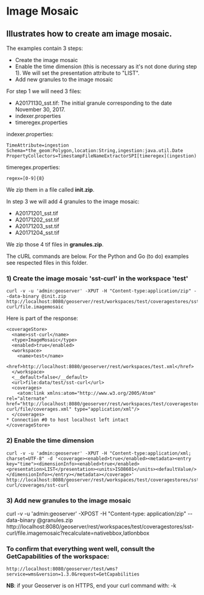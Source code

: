 # Image Mosaic

## Illustrates how to create am image mosaic.

The examples contain 3 steps:

* Create the image mosaic
* Enable the time dimension (this is necessary as it's not done during step 1). We will set the presentation attribute to "LIST".
* Add new granules to the image mosaic

For step 1 we will need 3 files:
* A20171130_sst.tif: The initial granule corresponding to the date November 30, 2017.
* indexer.properties
* timeregex.properties

indexer.properties:
```
TimeAttribute=ingestion
Schema=*the_geom:Polygon,location:String,ingestion:java.util.Date
PropertyCollectors=TimestampFileNameExtractorSPI[timeregex](ingestion)
```

timeregex.properties:
```
regex=[0-9]{8}
```

We zip them in a file called **init.zip**.

In step 3 we will add 4 granules to the image mosaic:
* A20171201_sst.tif
* A20171202_sst.tif
* A20171203_sst.tif
* A20171204_sst.tif

We zip those 4 tif files in **granules.zip**.

The cURL commands are below. For the Python and Go (to do) examples see respected files in this folder.


### 1) Create the image mosaic 'sst-curl' in the workspace 'test'
```
curl -v -u 'admin:geoserver' -XPUT -H "Content-type:application/zip" --data-binary @init.zip http://localhost:8080/geoserver/rest/workspaces/test/coveragestores/sst-curl/file.imagemosaic
```

Here is part of the response:
```
<coverageStore>
  <name>sst-curl</name>
  <type>ImageMosaic</type>
  <enabled>true</enabled>
  <workspace>
    <name>test</name>
    <href>http://localhost:8080/geoserver/rest/workspaces/test.xml</href>
  </workspace>
  <__default>false</__default>
  <url>file:data/test/sst-curl</url>
  <coverages>
    <atom:link xmlns:atom="http://www.w3.org/2005/Atom" rel="alternate" href="http://localhost:8080/geoserver/rest/workspaces/test/coveragestores/sst-curl/file/coverages.xml" type="application/xml"/>
  </coverages>
* Connection #0 to host localhost left intact
</coverageStore>
```

### 2) Enable the time dimension
```
curl -v -u 'admin:geoserver' -XPUT -H "Content-type:application/xml; charset=UTF-8" -d '<coverage><enabled>true</enabled><metadata><entry key="time"><dimensionInfo><enabled>true</enabled><presentation>LIST</presentation><units>ISO8601</units><defaultValue/></dimensionInfo></entry></metadata></coverage>' http://localhost:8080/geoserver/rest/workspaces/test/coveragestores/sst-curl/coverages/sst-curl
```

### 3) Add new granules to the image mosaic
curl -v -u 'admin:geoserver' -XPOST -H "Content-type: application/zip" --data-binary @granules.zip http://localhost:8080/geoserver/rest/workspaces/test/coveragestores/sst-curl/file.imagemosaic?recalculate=nativebbox,latlonbbox


### To confirm that everything went well, consult the GetCapabilities of the workspace:
```
http://localhost:8080/geoserver/test/wms?service=wms&version=1.3.0&request=GetCapabilities
```


**NB**: if your Geoserver is on HTTPS, end your curl command with: -k